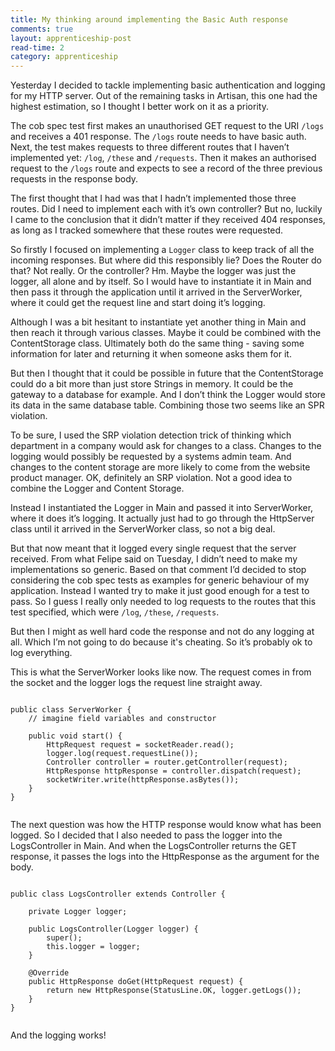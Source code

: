 ```yaml
---
title: My thinking around implementing the Basic Auth response
comments: true
layout: apprenticeship-post
read-time: 2
category: apprenticeship
---
```



Yesterday I decided to tackle implementing basic authentication and logging for my HTTP server. Out of the remaining tasks in Artisan, this one had the highest estimation, so I thought I better work on it as a priority.

<!--break-->

The cob spec test first makes an unauthorised GET request to the URI `/logs` and receives a 401 response. The `/logs` route needs to have basic auth. Next, the test makes requests to three different routes that I haven’t implemented yet: `/log`, `/these` and `/requests`. Then it makes an authorised request to the `/logs` route and expects to see a record of the three previous requests in the response body.

The first thought that I had was that I hadn’t implemented those three routes. Did I need to implement each with it’s own controller? But no, luckily I came to the conclusion that it didn’t matter if they received 404 responses, as long as I tracked somewhere that these routes were requested.

So firstly I focused on implementing a `Logger` class to keep track of all the incoming responses. But where did this responsibly lie? Does the Router do that? Not really. Or the controller? Hm.
Maybe the logger was just the logger, all alone and by itself. So I would have to instantiate it in Main and then pass it through the application until it arrived in the ServerWorker, where it could get the request line and start doing it’s logging.

Although I was a bit hesitant to  instantiate yet another thing in Main and then reach it through various classes. Maybe it could be combined with the ContentStorage class. Ultimately both do the same thing - saving some information for later and returning it when someone asks them for it.

But then I thought that it could be possible in future that the ContentStorage could do a bit more than just store Strings in memory. It could be the gateway to a database for example. And I don’t think the Logger would store its data in the same database table. Combining those two seems like an SPR violation.

To be sure, I used the SRP violation detection trick of thinking which department in a company would ask for changes to a class. Changes to the logging would possibly be requested by a systems admin team. And changes to the content storage are more likely to come from the website product manager. OK, definitely an SRP violation. Not a good idea to combine the Logger and Content Storage.

Instead I instantiated the Logger in Main and passed it into ServerWorker, where it does it’s logging. It actually just had to go through the HttpServer class until it arrived in the ServerWorker class, so not a big deal.

But that now meant that it logged every single request that the server received. From what Felipe said on Tuesday, I didn’t need to make my implementations so generic. Based on that comment I’d decided to stop considering the cob spec tests as examples for generic behaviour of my application. Instead I wanted try to make it just good enough for a test to pass. So I guess I really only needed to log requests to the routes that this test specified, which were `/log`, `/these`, `/requests`.

But then I might as well hard code the response and not do any logging at all. Which I’m not going to do because it's cheating. So it’s probably ok to log everything.

This is what the ServerWorker looks like now. The request comes in from the socket and the logger logs the request line straight away.

<pre><code class="language-java">
public class ServerWorker {
    // imagine field variables and constructor

    public void start() {
        HttpRequest request = socketReader.read();
        logger.log(request.requestLine());
        Controller controller = router.getController(request);
        HttpResponse httpResponse = controller.dispatch(request);
        socketWriter.write(httpResponse.asBytes());
    }
}

</code></pre>

The next question was how the HTTP response would know what has been logged. So I decided that I also needed to pass the logger into the LogsController in Main. And when the LogsController returns the GET response, it passes the logs into the HttpResponse as the argument for the body. 

<pre><code class="language-java">
public class LogsController extends Controller {

    private Logger logger;

    public LogsController(Logger logger) {
        super();
        this.logger = logger;
    }

    @Override
    public HttpResponse doGet(HttpRequest request) {
        return new HttpResponse(StatusLine.OK, logger.getLogs());
    }
}

</code></pre>

And the logging works!
